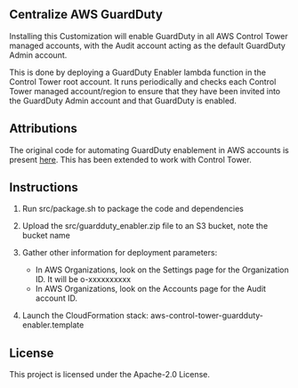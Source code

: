 ## Centralize AWS GuardDuty

Installing this Customization will enable GuardDuty in all AWS Control Tower managed accounts, with the Audit account acting as the default GuardDuty Admin account.

This is done by deploying a GuardDuty Enabler lambda function in the Control Tower root account. It runs periodically and checks each Control Tower managed account/region to ensure that they have been invited into the GuardDuty Admin account and that GuardDuty is enabled.

## Attributions

The original code for automating GuardDuty enablement in AWS accounts is present [here](https://github.com/aws-samples/amazon-guardduty-multiaccount-scripts).  This has been extended to work with Control Tower.

## Instructions

1. Run src/package.sh to package the code and dependencies
1. Upload the src/guardduty_enabler.zip file to an S3 bucket, note the bucket name
1. Gather other information for deployment parameters:

    - In AWS Organizations, look on the Settings page for the Organization ID. It will be o-xxxxxxxxxx
    - In AWS Organizations, look on the Accounts page for the Audit account ID.

1. Launch the CloudFormation stack:  aws-control-tower-guardduty-enabler.template

## License

This project is licensed under the Apache-2.0 License.
